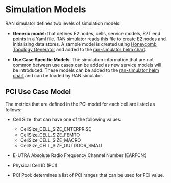 # Simulation Models

RAN simulator defines two levels of simulation models:

* **Generic model:** that defines E2 nodes, cells, service models,
E2T end points in a Yaml file. RAN simulator reads this file to create E2 nodes and initializing
data stores. A sample model is created using [Honeycomb Topology Generator](topology_generator.md) and added to the
  [ran-simulator helm chart][RAN simulator helm chart]. 


* **Use Case Specific Models**: The simulation information that are not
common between use cases can be added as new service models will be 
introduced. These models can be added to the [ran-simulator helm chart][RAN simulator helm chart]
and can be loaded by RAN simulator. 

  
## PCI Use Case Model
The metrics that are defined in the PCI model for each cell are listed as follows:

-  Cell Size: that can have one of the following values:
   * CellSize_CELL_SIZE_ENTERPRISE 
   * CellSize_CELL_SIZE_FEMTO
   * CellSize_CELL_SIZE_MACRO
   * CellSize_CELL_SIZE_OUTDOOR_SMALL
  
-  E-UTRA Absolute Radio Frequency Channel Number (EARFCN:)
-  Physical Cell ID (PCI).
-  PCI Pool: determines a list of PCI ranges that can be used for PCI value.



[RAN simulator helm chart]: https://github.com/onosproject/sdran-helm-charts/tree/master/ran-simulator